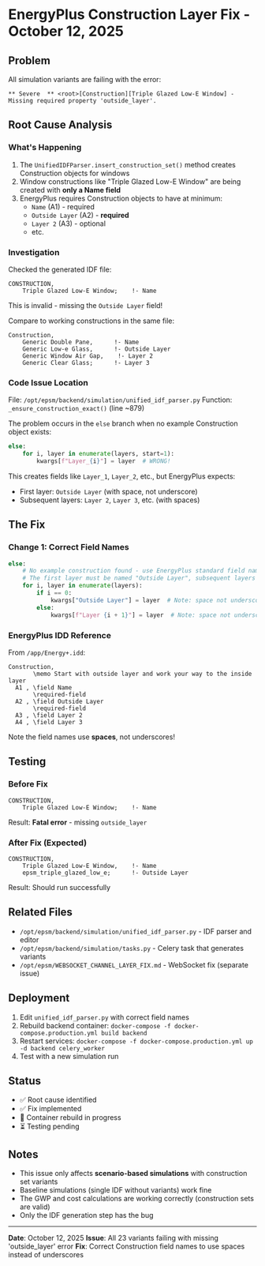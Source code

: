 # EnergyPlus Construction Layer Fix - October 12, 2025

## Problem
All simulation variants are failing with the error:
```
** Severe  ** <root>[Construction][Triple Glazed Low-E Window] - Missing required property 'outside_layer'.
```

## Root Cause Analysis

### What's Happening
1. The `UnifiedIDFParser.insert_construction_set()` method creates Construction objects for windows
2. Window constructions like "Triple Glazed Low-E Window" are being created with **only a Name field**
3. EnergyPlus requires Construction objects to have at minimum:
   - `Name` (A1) - required
   - `Outside Layer` (A2) - **required**
   - `Layer 2` (A3) - optional
   - etc.

### Investigation
Checked the generated IDF file:
```idf
CONSTRUCTION,
    Triple Glazed Low-E Window;    !- Name
```

This is invalid - missing the `Outside Layer` field!

Compare to working constructions in the same file:
```idf
Construction,
    Generic Double Pane,      !- Name
    Generic Low-e Glass,      !- Outside Layer
    Generic Window Air Gap,    !- Layer 2
    Generic Clear Glass;      !- Layer 3
```

### Code Issue Location
File: `/opt/epsm/backend/simulation/unified_idf_parser.py`
Function: `_ensure_construction_exact()` (line ~879)

The problem occurs in the `else` branch when no example Construction object exists:
```python
else:
    for i, layer in enumerate(layers, start=1):
        kwargs[f"Layer_{i}"] = layer  # WRONG!
```

This creates fields like `Layer_1`, `Layer_2`, etc., but EnergyPlus expects:
- First layer: `Outside Layer` (with space, not underscore)
- Subsequent layers: `Layer 2`, `Layer 3`, etc. (with spaces)

## The Fix

### Change 1: Correct Field Names
```python
else:
    # No example construction found - use EnergyPlus standard field names
    # The first layer must be named "Outside Layer", subsequent layers are "Layer 2", "Layer 3", etc.
    for i, layer in enumerate(layers):
        if i == 0:
            kwargs["Outside Layer"] = layer  # Note: space not underscore
        else:
            kwargs[f"Layer {i + 1}"] = layer  # Note: space not underscore
```

### EnergyPlus IDD Reference
From `/app/Energy+.idd`:
```
Construction,
       \memo Start with outside layer and work your way to the inside layer
  A1 , \field Name
       \required-field
  A2 , \field Outside Layer
       \required-field
  A3 , \field Layer 2
  A4 , \field Layer 3
```

Note the field names use **spaces**, not underscores!

## Testing

### Before Fix
```idf
CONSTRUCTION,
    Triple Glazed Low-E Window;    !- Name
```
Result: **Fatal error** - missing `outside_layer`

### After Fix (Expected)
```idf
CONSTRUCTION,
    Triple Glazed Low-E Window,    !- Name
    epsm_triple_glazed_low_e;      !- Outside Layer
```
Result: Should run successfully

## Related Files
- `/opt/epsm/backend/simulation/unified_idf_parser.py` - IDF parser and editor
- `/opt/epsm/backend/simulation/tasks.py` - Celery task that generates variants
- `/opt/epsm/WEBSOCKET_CHANNEL_LAYER_FIX.md` - WebSocket fix (separate issue)

## Deployment
1. Edit `unified_idf_parser.py` with correct field names
2. Rebuild backend container: `docker-compose -f docker-compose.production.yml build backend`
3. Restart services: `docker-compose -f docker-compose.production.yml up -d backend celery_worker`
4. Test with a new simulation run

## Status
- ✅ Root cause identified
- ✅ Fix implemented
- 🔄 Container rebuild in progress
- ⏳ Testing pending

## Notes
- This issue only affects **scenario-based simulations** with construction set variants
- Baseline simulations (single IDF without variants) work fine
- The GWP and cost calculations are working correctly (construction sets are valid)
- Only the IDF generation step has the bug

---
**Date**: October 12, 2025
**Issue**: All 23 variants failing with missing 'outside_layer' error
**Fix**: Correct Construction field names to use spaces instead of underscores

